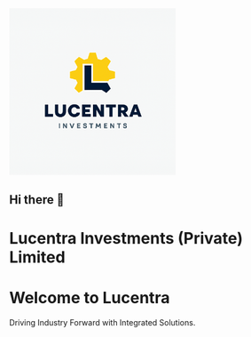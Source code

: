 <img src="Lucentra Logo Final.png" alt="Lucentra Logo" width="300">


## Hi there 👋
<!DOCTYPE html>
<html>
<head>
 <h1> Lucentra Investments (Private) Limited
</head>
<body>
  <h1>Welcome to Lucentra</h1>
  <p>Driving Industry Forward with Integrated Solutions.</p>
</body>
</html>


